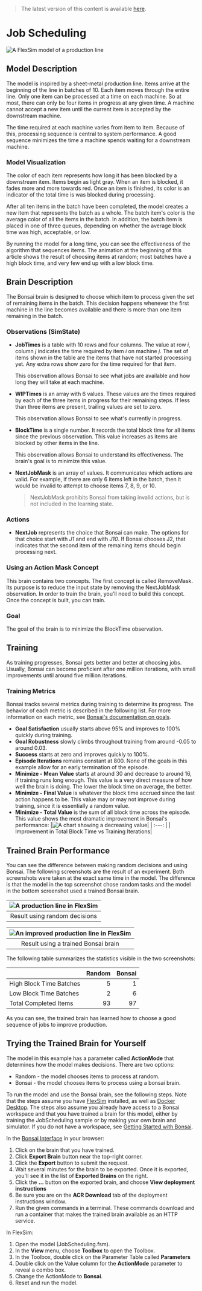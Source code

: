 > The latest version of this content is available [here](https://github.com/flexsim/FlexSimAI/tree/main/bonsai/samples/JobScheduling).
# Job Scheduling

![A FlexSim model of a production line](Images/JobSchedulingRun.gif)

## Model Description
The model is inspired by a sheet-metal production line. Items arrive at the beginning of the line
in batches of 10. Each item moves through the entire line. Only one item can be processed at a time
on each machine. So at most, there can only be four items in progress at any given time. A machine 
cannot accept a new item until the current item is accepted by the downstream machine.

The time required at each machine varies from item to item. Because of this, processing sequence
is central to system performance. A good sequence minimizes the time a machine spends waiting
for a downstream machine.

### Model Visualization
The color of each item represents how long it has been blocked by a downstream item. Items begin
as light gray. When an item is blocked, it fades more and more towards red. Once an item is 
finished, its color is an indicator of the total time is was blocked during processing.

After all ten items in the batch have been completed, the model creates a new item that
represents the batch as a whole. The batch item's color is the average color of all the
items in the batch. In addition, the batch item is placed in one of three queues, depending
on whether the average block time was high, acceptable, or low.

By running the model for a long time, you can see the effectiveness of the algorithm that
sequences items. The animation at the beginning of this article shows the result of choosing
items at random; most batches have a high block time, and very few end up with a low block
time.

## Brain Description

The Bonsai brain is designed to choose which item to process given the set of remaining
items in the batch. This decision happens whenever the first machine in the line
becomes available and there is more than one item remaining in the batch.

### Observations (SimState)

* **JobTimes** is a table with 10 rows and four columns. The value at row *i*, column *j* 
  indicates the time required by item *i* on machine *j*. The set of items shown in
  the table are the items that have not started processing yet. Any extra rows show
  zero for the time required for that item.
  
  This observation allows Bonsai to see what jobs are available and how long they
  will take at each machine.

* **WIPTimes** is an array with 6 values. These values are the times required by each
  of the three items in progress for their remaining steps. If less than three
  items are present, trailing values are set to zero.

  This observation allows Bonsai to see what's currently in progress.

* **BlockTime** is a single number. It records the total block time for all items
  since the previous observation. This value increases as items are blocked by other
  items in the line.

  This observation allows Bonsai to understand its effectiveness. The brain's goal is
  to minimize this value.

* **NextJobMask** is an array of values. It communicates which actions are valid. For
  example, if there are only 6 items left in the batch, then it would be invalid to
  attempt to choose items 7, 8, 9, or 10.

  > NextJobMask prohibits Bonsai from taking invalid actions, but is not included
  in the learning state.

### Actions

* **NextJob** represents the choice that Bonsai can make. The options for that choice
  start with *J1* and end with *J10*. If Bonsai chooses J2, that indicates that the
  second item of the remaining items should begin processing next.

### Using an Action Mask Concept

This brain contains two concepts. The first concept is called RemoveMask. Its purpose
is to reduce the input state by removing the NextJobMask observation. In order to
train the brain, you'll need to build this concept. Once the concept is built, you
can train.

### Goal

The goal of the brain is to minimize the BlockTime observation.

## Training

As training progresses, Bonsai gets better and better at choosing jobs. Usually, Bonsai can
become proficient after one million iterations, with small improvements until around five million iterations.

### Training Metrics

Bonsai tracks several metrics during training to determine its progress. The behavior of each metric is
described in the following list. For more information on each metric, see
[Bonsai's documentation on goals](https://learn.microsoft.com/en-us/bonsai/inkling/keywords/goal/).

* **Goal Satisfaction** usually starts above 95% and improves to 100% quickly during training.
* **Goal Robustness** slowly climbs throughout training from around -0.05 to around 0.03.
* **Success** starts at zero and improves quickly to 100%.
* **Episode Iterations** remains constant at 800. None of the goals in this example allow for an early termination of the episode.
* **Minimize - Mean Value** starts at around 30 and decrease to around 16, if training runs long enough. This value is a very 
  direct measure of how well the brain is doing. The lower the block time on average, the better.
* **Minimize - Final Value** is whatever the block time accrued since the last action happens to be. This value may or may not
  improve during training, since it is essentially a random value.
* **Minimize - Total Value** is the sum of all block time across the episode. This value shows the most dramatic improvement
  in Bonsai's performance:
  |![A chart showing a decreasing value](Images/TotalValue.png)|
  | :---: |
  | Improvement in Total Block Time vs Training Iterations|

## Trained Brain Performance

You can see the difference between making random decisions and using Bonsai.
The following screenshots are the result of an experiment. Both screenshots
were taken at the exact same time in the model. The difference is that the model
in the top screenshot chose random tasks and the model in the bottom screenshot
used a trained Bonsai brain.

|![A production line in FlexSim](Images/RandomPerformance.png)|
| :---: |
| Result using random decisions|

|![An improved production line in FlexSim](Images/BonsaiPerformance.png)|
| :---: |
| Result using a trained Bonsai brain|

The following table summarizes the statistics visible in the two screenshots:

|  | Random | Bonsai |
| :---| ---: | ---: |
| High Block Time Batches | 5 | 1 |
| Low Block Time Batches | 2 | 6 |
| Total Completed Items | 93 | 97 |

As you can see, the trained brain has learned how to choose a good sequence of jobs
to improve production.

## Trying the Trained Brain for Yourself

The model in this example has a parameter called **ActionMode** that determines
how the model makes decisions. There are two options:
* Random - the model chooses items to process at random.
* Bonsai - the model chooses items to process using a bonsai brain.

To run the model and use the Bonsai brain, see the following steps. Note that the steps
assume you have [FlexSim](https://www.flexsim.com) installed, as well as 
[Docker Desktop](https://www.docker.com/products/docker-desktop/). The steps also assume
you already have access to a Bonsai workspace and that you have trained a brain for this
model, either by training the JobScheduling sample or by making your own brain and simulator.
If you do not have a workspace, see
[Getting Started with Bonsai](https://docs.flexsim.com/en/23.0/ModelLogic/ReinforcementLearning/WorkingWithBonsai/GettingStarted/GettingStarted.html#setup).

In the [Bonsai Interface](https://preview.bons.ai) in your browser:
1. Click on the brain that you have trained.
2. Click **Export Brain** button near the top-right corner.
3. Click the **Export** button to submit the request.
4. Wait several minutes for the brain to be exported. Once it is
   exported, you'll see it in the list of **Exported Brains** on
   the right.
5. Click the **...** button on the exported brain, and choose **View deployment instructions**
6. Be sure you are on the **ACR Download** tab of the deployment instructions window.
7. Run the given commands in a terminal. These commands download and run a container
   that makes the trained brain available as an HTTP service.

In FlexSim:
1. Open the model (JobScheduling.fsm).
2. In the **View** menu, choose **Toolbox** to open the Toolbox.
3. In the Toolbox, double click on the Parameter Table called **Parameters**
4. Double click on the Value column for the **ActionMode** parameter to reveal a combo box.
5. Change the ActionMode to **Bonsai**.
6. Reset and run the model.

